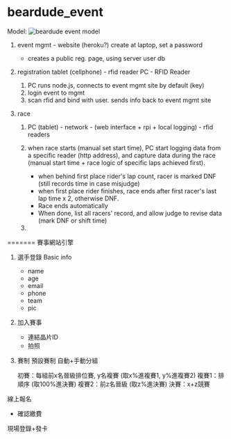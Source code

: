 # beardude_event

Model:
![beardude event model](https://cloud.githubusercontent.com/assets/6611716/26051930/677f9c78-3996-11e7-99f6-eb277ea4ff86.jpg)

1. event mgmt - website (heroku?)
    create at laptop, set a password

    - creates a public reg. page, using server user db


2. registration
    tablet (cellphone) - rfid reader
    PC - RFID Reader

    1. PC runs node.js, connects to event mgmt site by default (key)
    2. login event to mgmt
    3. scan rfid and bind with user. sends info back to event mgmt site


3. race
    1. PC (tablet) - network - (web interface + rpi + local logging) - rfid readers
    2. when race starts (manual set start time), PC start logging data from a specific reader (http address), and capture data during the race (manual start time + race logic of specific laps achieved first).
        - when behind first place rider's lap count, racer is marked DNF (still records time in case misjudge)
        - when first place rider finishes, race ends after first racer's last lap time x 2, otherwise DNF.
        - Race ends automatically
        - When done, list all racers' record, and allow judge to revise data (mark DNF or shift time)
        
    3. 



=======
賽事網站引擎

1. 選手登錄
 Basic info
    - name
    - age
    - email
    - phone
    - team 
    - pic

2. 加入賽事
    - 連結晶片ID
    - 拍照
 
3. 賽制
    預設賽制
      自動+手動分組 

      初賽：每組前x名晉級排位賽, y名複賽 (取x%進複賽1, y%進複賽2)
      複賽1：排順序 (取100%進決賽)
      複賽2：前z名晉級 (取z%進決賽)
      決賽：x+z競賽

線上報名
 - 確認繳費

現場登錄+發卡

